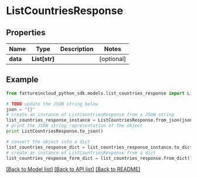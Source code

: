 # ListCountriesResponse



## Properties
Name | Type | Description | Notes
------------ | ------------- | ------------- | -------------
**data** | **List[str]** |  | [optional] 

## Example

```python
from fattureincloud_python_sdk.models.list_countries_response import ListCountriesResponse

# TODO update the JSON string below
json = "{}"
# create an instance of ListCountriesResponse from a JSON string
list_countries_response_instance = ListCountriesResponse.from_json(json)
# print the JSON string representation of the object
print ListCountriesResponse.to_json()

# convert the object into a dict
list_countries_response_dict = list_countries_response_instance.to_dict()
# create an instance of ListCountriesResponse from a dict
list_countries_response_form_dict = list_countries_response.from_dict(list_countries_response_dict)
```
[[Back to Model list]](../README.md#documentation-for-models) [[Back to API list]](../README.md#documentation-for-api-endpoints) [[Back to README]](../README.md)


